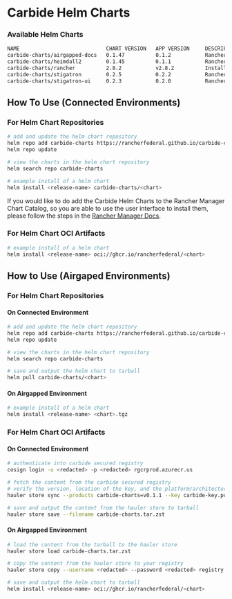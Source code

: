 # Carbide Helm Charts

### Available Helm Charts

```bash
NAME                            CHART VERSION   APP VERSION     DESCRIPTION
carbide-charts/airgapped-docs   0.1.47          0.1.2           Rancher Government Airgapped Docs
carbide-charts/heimdall2        0.1.45          0.1.1           Rancher Government Heimdall2 Tool
carbide-charts/rancher          2.8.2           v2.8.2          Install Rancher Server to manage Kubernetes...
carbide-charts/stigatron        0.2.5           0.2.2           Rancher Government Stigatron Extension
carbide-charts/stigatron-ui     0.2.3           0.2.0           Rancher Government Stigatron UI Extension
```

## How To Use (Connected Environments)

### For Helm Chart Repositories

```bash
# add and update the helm chart repository
helm repo add carbide-charts https://rancherfederal.github.io/carbide-charts
helm repo update

# view the charts in the helm chart repository
helm search repo carbide-charts

# example install of a helm chart
helm install <release-name> carbide-charts/<chart>
```

If you would like to do add the Carbide Helm Charts to the Rancher Manager Chart Catalog, so you are able to use the user interface to install them, please follow the steps in the [Rancher Manager Docs](https://ranchermanager.docs.rancher.com/how-to-guides/new-user-guides/helm-charts-in-rancher).

### For Helm Chart OCI Artifacts

```bash
# example install of a helm chart
helm install <release-name> oci://ghcr.io/rancherfederal/<chart>
```

## How to Use (Airgaped Environments)

### For Helm Chart Repositories

#### On Connected Environment

```bash
# add and update the helm chart repository
helm repo add carbide-charts https://rancherfederal.github.io/carbide-charts
helm repo update

# view the charts in the helm chart repository
helm search repo carbide-charts

# save and output the helm chart to tarball
helm pull carbide-charts/<chart>
```

#### On Airgapped Environment

```bash
# example install of a helm chart
helm install <release-name> <chart>.tgz
```

### For Helm Chart OCI Artifacts

#### On Connected Environment

```bash
# authenticate into carbide secured registry
cosign login -u <redacted> -p <redacted> rgcrprod.azurecr.us

# fetch the content from the carbide secured registry
# verify the version, location of the key, and the platform/architecture
hauler store sync --products carbide-charts=v0.1.1 --key carbide-key.pub --platform linux/amd64

# save and output the content from the hauler store to tarball
hauler store save --filename carbide-charts.tar.zst
```

#### On Airgapped Environment

```bash
# load the content from the tarball to the hauler store
hauler store load carbide-charts.tar.zst

# copy the content from the hauler store to your registry
hauler store copy --username <redacted> --password <redacted> registry://<registry-url>

# save and output the helm chart to tarball
helm install <release-name> oci://ghcr.io/rancherfederal/<chart>
```
